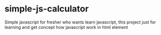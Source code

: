 # simple-js-calculator
Simple javascript for fresher who wants learn javascript, this project just for learning and get concept how javascript work in html element
